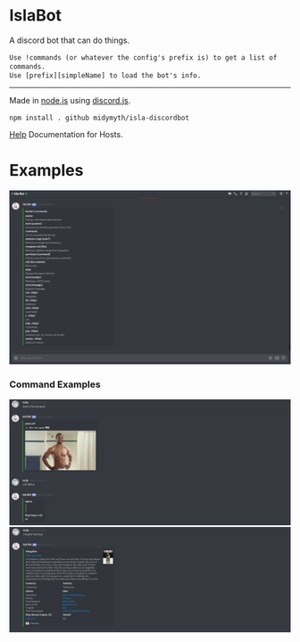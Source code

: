 # IslaBot
A discord bot that can do things.
```
Use !commands (or whatever the config's prefix is) to get a list of commands.
Use [prefix][simpleName] to load the bot's info.
```
***
Made in [node.js](https://nodejs.org/) using [discord.js](https://discord.js.org).
```
npm install . github midymyth/isla-discordbot
```

[Help](https://github.com/md-y/isla-discordbot/wiki) Documentation for Hosts.

# Examples
![Commands Screenshot](bin/doc/example.jpg)

### Command Examples
![Command Screenshot 1](bin/doc/command_example_1.jpg)
![Command Screenshot 2](bin/doc/command_example_2.jpg)